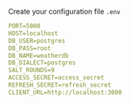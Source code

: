 Create your configuration file `.env`

```yaml
PORT=5000
HOST=localhost
DB_USER=postgres
DB_PASS=root
DB_NAME=weatherdb
DB_DIALECT=postgres
SALT_ROUNDS=9
ACCESS_SECRET=access_secret
REFRESH_SECRET=refresh_secret
CLIENT_URL=http://localhost:3000
```